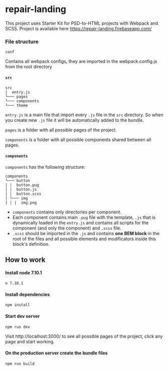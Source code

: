 # repair-landing
This project uses Starter Kit for PSD-to-HTML projects with Webpack and SCSS. Project is available here https://repair-landing.firebaseapp.com/

### File structure
```
conf
```
Contains all webpack configs, they are imported in the webpack.config.js from the root directory

#### `src`
```
src
|  entry.js
└─── pages
└─── components
└─── theme
```
`entry.js` is a main file that import every `.js` file in the `src` directory. So when you create new `.js` file it will be automatically added to the bundle.

`pages` is a folder with all possible pages of the project.

`components` is a folder with all possible components shared between all pages.

#### `components`
`components` has the following structure:
```
components
└─── button
| |  button.pug
| |  button.js
| |  button.scss
| └─── img
| | |  img.png
```
* `components` contains only directories per component. 
* Each component contains main `.pug` file with the template, `.js` that is dynamically loaded in the `entry.js` and contains all scripts for the component (and only the component) and `.scss` file.
* `.scss` should be imported in the `.js` and contains **one BEM block** in the root of the files and all possible elements and modificators inside this block's definition.

## How to work

#### Install node 7.10.1
```commandline
n 7.10.1
```

#### Install dependencies
```commandline
npm install
```

#### Start dev server
```commandline
npm run dev
```

Visit http://localhost:3000/ to see all possible pages of the project, click any page and start working.

#### On the production server create the bundle files
```commandline
npm run build
```
